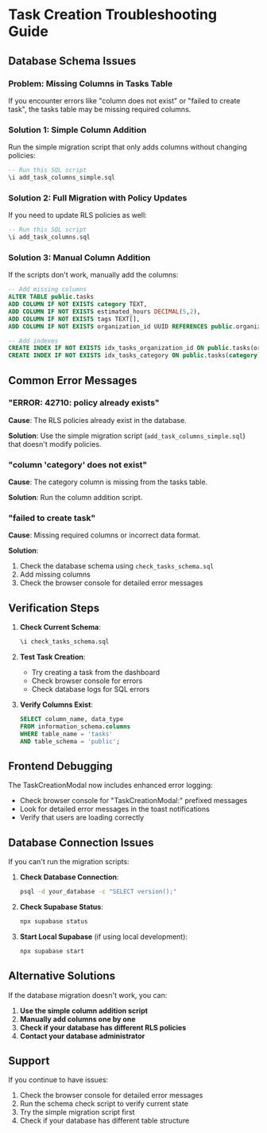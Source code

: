 # Task Creation Troubleshooting Guide

## Database Schema Issues

### Problem: Missing Columns in Tasks Table

If you encounter errors like "column does not exist" or "failed to create task", the tasks table may be missing required columns.

### Solution 1: Simple Column Addition

Run the simple migration script that only adds columns without changing policies:

```sql
-- Run this SQL script
\i add_task_columns_simple.sql
```

### Solution 2: Full Migration with Policy Updates

If you need to update RLS policies as well:

```sql
-- Run this SQL script
\i add_task_columns.sql
```

### Solution 3: Manual Column Addition

If the scripts don't work, manually add the columns:

```sql
-- Add missing columns
ALTER TABLE public.tasks 
ADD COLUMN IF NOT EXISTS category TEXT,
ADD COLUMN IF NOT EXISTS estimated_hours DECIMAL(5,2),
ADD COLUMN IF NOT EXISTS tags TEXT[],
ADD COLUMN IF NOT EXISTS organization_id UUID REFERENCES public.organizations(id);

-- Add indexes
CREATE INDEX IF NOT EXISTS idx_tasks_organization_id ON public.tasks(organization_id);
CREATE INDEX IF NOT EXISTS idx_tasks_category ON public.tasks(category);
```

## Common Error Messages

### "ERROR: 42710: policy already exists"

**Cause**: The RLS policies already exist in the database.

**Solution**: Use the simple migration script (`add_task_columns_simple.sql`) that doesn't modify policies.

### "column 'category' does not exist"

**Cause**: The category column is missing from the tasks table.

**Solution**: Run the column addition script.

### "failed to create task"

**Cause**: Missing required columns or incorrect data format.

**Solution**: 
1. Check the database schema using `check_tasks_schema.sql`
2. Add missing columns
3. Check the browser console for detailed error messages

## Verification Steps

1. **Check Current Schema**:
   ```sql
   \i check_tasks_schema.sql
   ```

2. **Test Task Creation**:
   - Try creating a task from the dashboard
   - Check browser console for errors
   - Check database logs for SQL errors

3. **Verify Columns Exist**:
   ```sql
   SELECT column_name, data_type 
   FROM information_schema.columns 
   WHERE table_name = 'tasks' 
   AND table_schema = 'public';
   ```

## Frontend Debugging

The TaskCreationModal now includes enhanced error logging:

- Check browser console for "TaskCreationModal:" prefixed messages
- Look for detailed error messages in the toast notifications
- Verify that users are loading correctly

## Database Connection Issues

If you can't run the migration scripts:

1. **Check Database Connection**:
   ```bash
   psql -d your_database -c "SELECT version();"
   ```

2. **Check Supabase Status**:
   ```bash
   npx supabase status
   ```

3. **Start Local Supabase** (if using local development):
   ```bash
   npx supabase start
   ```

## Alternative Solutions

If the database migration doesn't work, you can:

1. **Use the simple column addition script**
2. **Manually add columns one by one**
3. **Check if your database has different RLS policies**
4. **Contact your database administrator**

## Support

If you continue to have issues:

1. Check the browser console for detailed error messages
2. Run the schema check script to verify current state
3. Try the simple migration script first
4. Check if your database has different table structure